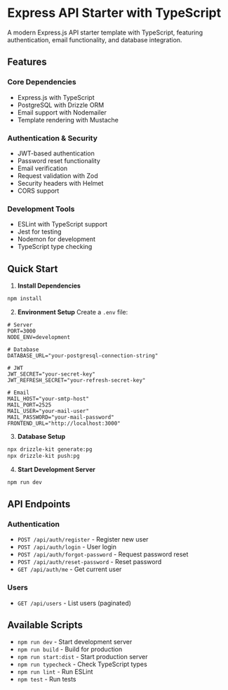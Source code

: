 # Express API Starter with TypeScript

A modern Express.js API starter template with TypeScript, featuring authentication, email functionality, and database integration.

## Features

### Core Dependencies
* Express.js with TypeScript
* PostgreSQL with Drizzle ORM
* Email support with Nodemailer
* Template rendering with Mustache

### Authentication & Security
* JWT-based authentication
* Password reset functionality
* Email verification
* Request validation with Zod
* Security headers with Helmet
* CORS support

### Development Tools
* ESLint with TypeScript support
* Jest for testing
* Nodemon for development
* TypeScript type checking

## Quick Start

1. **Install Dependencies**
```bash
npm install
```

2. **Environment Setup**
Create a `.env` file:
```env
# Server
PORT=3000
NODE_ENV=development

# Database
DATABASE_URL="your-postgresql-connection-string"

# JWT
JWT_SECRET="your-secret-key"
JWT_REFRESH_SECRET="your-refresh-secret-key"

# Email
MAIL_HOST="your-smtp-host"
MAIL_PORT=2525
MAIL_USER="your-mail-user"
MAIL_PASSWORD="your-mail-password"
FRONTEND_URL="http://localhost:3000"
```

3. **Database Setup**
```bash
npx drizzle-kit generate:pg
npx drizzle-kit push:pg
```

4. **Start Development Server**
```bash
npm run dev
```

## API Endpoints

### Authentication
* `POST /api/auth/register` - Register new user
* `POST /api/auth/login` - User login
* `POST /api/auth/forgot-password` - Request password reset
* `POST /api/auth/reset-password` - Reset password
* `GET /api/auth/me` - Get current user

### Users
* `GET /api/users` - List users (paginated)

## Available Scripts
* `npm run dev` - Start development server
* `npm run build` - Build for production
* `npm run start:dist` - Start production server
* `npm run typecheck` - Check TypeScript types
* `npm run lint` - Run ESLint
* `npm test` - Run tests

